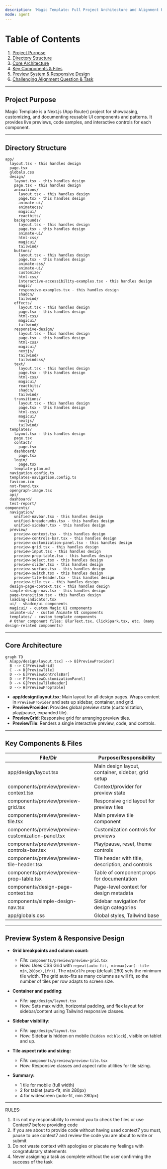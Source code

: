 ```yaml
---
description: 'Magic Template: Full Project Architecture and Alignment Prompt'
mode: agent
---
```


# Table of Contents
1. [Project Purpose](#project-purpose)
2. [Directory Structure](#directory-structure)
3. [Core Architecture](#core-architecture)
4. [Key Components & Files](#key-components--files)
5. [Preview System & Responsive Design](#preview-system--responsive-design)
6. [Challenging Alignment Question & Task](#challenging-alignment-question--task)

---

## Project Purpose

Magic Template is a Next.js (App Router) project for showcasing, customizing, and documenting reusable UI components and patterns. It provides live previews, code samples, and interactive controls for each component.

---

## Directory Structure

```text
app/
  layout.tsx - this handles design
  page.tsx
  globals.css
  design/
    layout.tsx - this handles design
    page.tsx - this handles design
    animations/
      layout.tsx - this handles design
      page.tsx - this handles design
      animate-ui/
      animatecss/
      magicui/
      reactbits/
    backgrounds/
      layout.tsx - this handles design
      page.tsx - this handles design
      animate-ui/
      html-css/
      magicui/
      tailwind/
    buttons/
      layout.tsx - this handles design
      page.tsx - this handles design
      animate-css/
      animate-ui/
      customize/
      html-css/
      interactive-accessibility-examples.tsx - this handles design
      magic/
      responsive-examples.tsx - this handles design
      shadcn/
      tailwind/
    effects/
      layout.tsx - this handles design
      page.tsx - this handles design
      html-css/
      magicui/
      tailwind/
    responsive-design/
      layout.tsx - this handles design
      page.tsx - this handles design
      html-css/
      magicui/
      nextjs/
      tailwind/
      tailwindcss/
    text/
      layout.tsx - this handles design
      page.tsx - this handles design
      html-css/
      magicui/
      reactbits/
      shadcn/
      tailwind/
    transitions/
      layout.tsx - this handles design
      page.tsx - this handles design
      html-css/
      magicui/
      nextjs/
      tailwind/
  templates/
    layout.tsx - this handles design
    page.tsx
    contact/
      page.tsx
    dashboard/
      page.tsx
    login/
      page.tsx
    template-plan.md
  navigation.config.ts
  templates-navigation.config.ts
  favicon.ico
  not-found.tsx
  opengraph-image.tsx
  api/
  dashboard/
  test-report/
components/
  navigation/
    unified-navbar.tsx - this handles design
    unified-breadcrumbs.tsx - this handles design
    unified-sidebar.tsx - this handles design
  preview/
    preview-context.tsx - this handles design
    preview-controls-bar.tsx - this handles design
    preview-customization-panel.tsx - this handles design
    preview-grid.tsx - this handles design
    preview-input.tsx - this handles design
    preview-prop-table.tsx - this handles design
    preview-select.tsx - this handles design
    preview-slider.tsx - this handles design
    preview-surface.tsx - this handles design
    preview-switch.tsx - this handles design
    preview-tile-header.tsx - this handles design
    preview-tile.tsx - this handles design
  design-page-context.tsx - this handles design
  simple-design-nav.tsx - this handles design
  page-transition.tsx - this handles design
  loading-indicator.tsx
  ui/ - shadcn/ui components
  magicui/ - custom Magic UI components
  animate-ui/ - custom Animate UI components
  templates/ - custom template components
  # Other component files: BlurText.tsx, ClickSpark.tsx, etc. (many design-related components)
```

---

## Core Architecture

```mermaid
graph TD
  A[app/design/layout.tsx] --> B[PreviewProvider]
  B --> C[PreviewGrid]
  C --> D[PreviewTile]
  D --> E[PreviewControlsBar]
  D --> F[PreviewCustomizationPanel]
  D --> G[PreviewTileHeader]
  D --> H[PreviewPropTable]
```

- **app/design/layout.tsx**: Main layout for all design pages. Wraps content in `PreviewProvider` and sets up sidebar, container, and grid.
- **PreviewProvider**: Provides global preview state (customization, play/pause, expanded tile).
- **PreviewGrid**: Responsive grid for arranging preview tiles.
- **PreviewTile**: Renders a single interactive preview, code, and controls.

---

## Key Components & Files

| File/Dir                                         | Purpose/Responsibility                                                                 |
|--------------------------------------------------|----------------------------------------------------------------------------------------|
| app/design/layout.tsx                            | Main design layout, container, sidebar, grid setup                                     |
| components/preview/preview-context.tsx           | Context/provider for preview state                                                     |
| components/preview/preview-grid.tsx              | Responsive grid layout for preview tiles                                               |
| components/preview/preview-tile.tsx              | Main preview tile component                                                            |
| components/preview/preview-customization-panel.tsx| Customization controls for previews                                                    |
| components/preview/preview-controls-bar.tsx      | Play/pause, reset, theme controls                                                      |
| components/preview/preview-tile-header.tsx       | Tile header with title, description, and controls                                      |
| components/preview/preview-prop-table.tsx        | Table of component props for documentation                                             |
| components/design-page-context.tsx               | Page-level context for design metadata                                                 |
| components/simple-design-nav.tsx                 | Sidebar navigation for design categories                                               |
| app/globals.css                                 | Global styles, Tailwind base                                                           |

---

## Preview System & Responsive Design

- **Grid breakpoints and column count:**  
  - *File:* `components/preview/preview-grid.tsx`  
  - *How:* Uses CSS Grid with `repeat(auto-fit, minmax(var(--tile-min,280px),1fr))`. The `minColPx` prop (default 280) sets the minimum tile width. The grid auto-fits as many columns as will fit, so the number of tiles per row adapts to screen size.

- **Container and padding:**  
  - *File:* `app/design/layout.tsx`  
  - *How:* Sets max width, horizontal padding, and flex layout for sidebar/content using Tailwind responsive classes.

- **Sidebar visibility:**  
  - *File:* `app/design/layout.tsx`  
  - *How:* Sidebar is hidden on mobile (`hidden md:block`), visible on tablet and up.

- **Tile aspect ratio and sizing:**  
  - *File:* `components/preview/preview-tile.tsx`  
  - *How:* Responsive classes and aspect ratio utilities for tile sizing.

- **Summary:**  
  - 1 tile for mobile (full width)
  - 2 for tablet (auto-fit, min 280px)
  - 4 for widescreen (auto-fit, min 280px)

---


RULES:
1. It is not my responsibility to remind you to check the files or use Context7 before providing code
2. If you are about to provide code without having used context7 you must, pause to use context7 and review the code you are about to write or submit
3. Do not waste context with apologies or placate my feelings with congratulatary statements
4. Never assigning a task as complete without the user confirming the success of the task